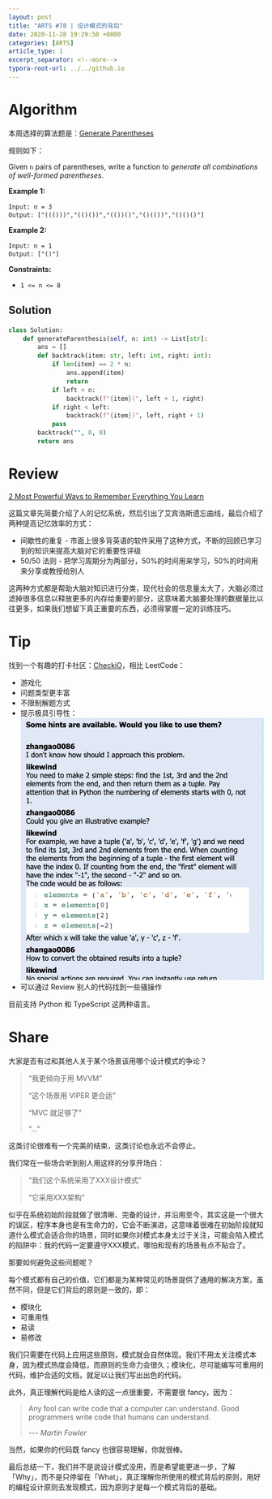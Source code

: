 ```yaml
---
layout: post
title: "ARTS #78 | 设计模式的背后"
date: 2020-11-28 19:29:50 +0800
categories: [ARTS]
article_type: 1
excerpt_separator: <!--more-->
typora-root-url: ../../github.io
---
```



# Algorithm

本周选择的算法题是：[Generate Parentheses](https://leetcode.com/problems/generate-parentheses/)

<!--more-->

规则如下：

Given `n` pairs of parentheses, write a function to *generate all combinations of well-formed parentheses*.

 

**Example 1:**

```
Input: n = 3
Output: ["((()))","(()())","(())()","()(())","()()()"]
```

**Example 2:**

```
Input: n = 1
Output: ["()"]
```

 

**Constraints:**

- `1 <= n <= 8`

## Solution

```python
class Solution:
    def generateParenthesis(self, n: int) -> List[str]:
        ans = []
        def backtrack(item: str, left: int, right: int):
            if len(item) == 2 * n:
                ans.append(item)
                return
            if left < n:
                backtrack(f"{item}(", left + 1, right)
            if right < left:
                backtrack(f"{item})", left, right + 1)
            pass
        backtrack("", 0, 0)
        return ans
```


# Review

[2 Most Powerful Ways to Remember Everything You Learn](https://entrepreneurshandbook.co/the-forgetting-curve-why-you-cant-remember-everything-you-learn-and-what-to-do-about-it-fcfefe4d076a)

这篇文章先简要介绍了人的记忆系统，然后引出了艾宾浩斯遗忘曲线，最后介绍了两种提高记忆效率的方式：

- 间歇性的重复 - 市面上很多背英语的软件采用了这种方式，不断的回顾已学习到的知识来提高大脑对它的重要性评级
- 50/50 法则 - 把学习周期分为两部分，50%的时间用来学习，50%的时间用来分享或教授给别人

这两种方式都是帮助大脑对知识进行分类，现代社会的信息量太大了，大脑必须过滤掉很多信息以释放更多的内存给重要的部分，这意味着大脑要处理的数据量比以往更多，如果我们想留下真正重要的东西，必须得掌握一定的训练技巧。

# Tip

找到一个有趣的打卡社区：[CheckiO](https://checkio.org/)，相比 LeetCode：

- 游戏化
- 问题类型更丰富
- 不限制解题方式
- 提示极具引导性：
  ![image-20201128133511461](/assets/img/78-1.png)
- 可以通过 Review 别人的代码找到一些骚操作

目前支持 Python 和 TypeScript 这两种语言。

# Share

大家是否有过和其他人关于某个场景该用哪个设计模式的争论？

> “我更倾向于用 MVVM”
>
> “这个场景用 VIPER 更合适”
>
> “MVC 就足够了”
>
> “...”

这类讨论很难有一个完美的结束，这类讨论也永远不会停止。

我们常在一些场合听到别人用这样的分享开场白：

> “我们这个系统采用了XXX设计模式”
>
> “它采用XXX架构”

似乎在系统初始阶段就做了很清晰、完备的设计，并沿用至今，其实这是一个很大的误区，程序本身也是有生命力的，它会不断演进，这意味着很难在初始阶段就知道什么模式会适合你的场景，同时如果你对模式本身太过于关注，可能会陷入模式的陷阱中：我的代码一定要遵守XXX模式，哪怕和现有的场景有点不贴合了。

那要如何避免这些问题呢？

每个模式都有自己的价值，它们都是为某种常见的场景提供了通用的解决方案，虽然不同，但是它们背后的原则是一致的，即：

- 模块化
- 可重用性
- 易读
- 易修改

我们只需要在代码上应用这些原则，模式就会自然体现。我们不用太关注模式本身，因为模式热度会降低，而原则的生命力会很久；模块化，尽可能编写可重用的代码，维护合适的文档，就足以让我们写出出色的代码。

此外，真正理解代码是给人读的这一点很重要，不需要很 fancy，因为：

> Any fool can write code that a computer can understand. Good programmers write code that humans can understand. 
>
> --- *Martin Fowler*

当然，如果你的代码既 fancy 也很容易理解，你就很棒。

最后总结一下，我们并不是说设计模式没用，而是希望能更进一步，了解「Why」，而不是只停留在「What」，真正理解你所使用的模式背后的原则，用好的编程设计原则去发现模式，因为原则才是每一个模式背后的基础。